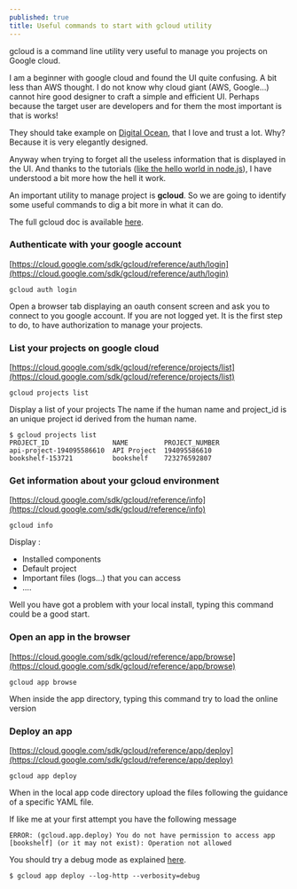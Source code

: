 ```yaml
---
published: true
title: Useful commands to start with gcloud utility
---
```


gcloud is a command line utility very useful to manage you projects on Google cloud.

I am a beginner with google cloud and found the UI quite confusing. A bit less than AWS thought. I do not know why cloud giant (AWS, Google...) cannot hire good designer to craft a simple and efficient UI. Perhaps because the target user are developers and for them the most important is that is works!

They should  take example on [Digital Ocean](digitalocean.com), that I love and trust a lot. Why? Because it is very elegantly designed.

Anyway when trying to forget all the useless information that is displayed in the UI. And thanks to the tutorials ([like the hello  world in node.js](https://cloud.google.com/nodejs/)), I have understood a bit more how the hell it work.

An important utility to manage project is **gcloud**. So we are going to identify some useful commands to dig a bit more in what it can do.

The full gcloud doc is available [here](https://cloud.google.com/sdk/gcloud).

### Authenticate with your google account

[https://cloud.google.com/sdk/gcloud/reference/auth/login](https://cloud.google.com/sdk/gcloud/reference/auth/login)    

`gcloud auth login`     

Open a browser tab displaying an oauth consent screen and  ask you to connect to you google account.
If you are  not logged yet. It is the first step to do, to have authorization to manage your projects.

### List your projects on google cloud    

[https://cloud.google.com/sdk/gcloud/reference/projects/list](https://cloud.google.com/sdk/gcloud/reference/projects/list)     

`gcloud projects list`    

Display a list of your projects
The name if the human name  and project_id is an unique project id derived from the human name.

```shell
$ gcloud projects list
PROJECT_ID                NAME         PROJECT_NUMBER
api-project-194095586610  API Project  194095586610
bookshelf-153721          bookshelf    723276592807
```

### Get information about your gcloud environment

[https://cloud.google.com/sdk/gcloud/reference/info](https://cloud.google.com/sdk/gcloud/reference/info)

`gcloud info`   

Display :

* Installed components
* Default project
* Important files (logs...) that you can access
* ....

Well you have got a problem with your local install, typing this command could be a good start.


### Open an app in the browser

[https://cloud.google.com/sdk/gcloud/reference/app/browse](https://cloud.google.com/sdk/gcloud/reference/app/browse)

`gcloud app browse`

When inside the app directory, typing this command try to load the online version

### Deploy an app

[https://cloud.google.com/sdk/gcloud/reference/app/deploy](https://cloud.google.com/sdk/gcloud/reference/app/deploy)

`gcloud app deploy`

When in the local app code directory upload the files following the guidance of a specific YAML file.

If like me at your first attempt you have the following message

`ERROR: (gcloud.app.deploy) You do not have permission to access app [bookshelf] (or it may not exist): Operation not allowed`

You should try a debug mode as explained [here](http://stackoverflow.com/questions/39594478/do-not-have-permission-to-access-app-while-deploying-google-service-account).

`$ gcloud app deploy --log-http --verbosity=debug`
